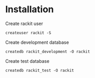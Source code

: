 # Installation

Create rackit user
```
createuser rackit -S
```

Create development database
```
createdb rackit_development -O rackit
```

Create test database
```
createdb rackit_test -O rackit
```

